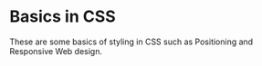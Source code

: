 # Basics in CSS
These are some basics of styling in CSS such as Positioning and Responsive Web design.